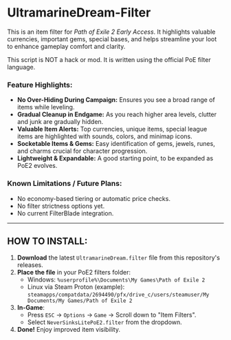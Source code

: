 # UltramarineDream-Filter

This is an item filter for *Path of Exile 2 Early Access*. It highlights valuable currencies, important gems, special bases, and helps streamline your loot to enhance gameplay comfort and clarity.

This script is NOT a hack or mod. It is written using the official PoE filter language.

### Feature Highlights:

- **No Over-Hiding During Campaign:** Ensures you see a broad range of items while leveling.
- **Gradual Cleanup in Endgame:** As you reach higher area levels, clutter and junk are gradually hidden.
- **Valuable Item Alerts:** Top currencies, unique items, special league items are highlighted with sounds, colors, and minimap icons.
- **Socketable Items & Gems:** Easy identification of gems, jewels, runes, and charms crucial for character progression.
- **Lightweight & Expandable:** A good starting point, to be expanded as PoE2 evolves.

### Known Limitations / Future Plans:

- No economy-based tiering or automatic price checks.
- No filter strictness options yet.
- No current FilterBlade integration.

---

## **HOW TO INSTALL:**

1. **Download** the latest `UltramarineDream.filter` file from this repository's releases.
2. **Place the file** in your PoE2 filters folder:
   - Windows: `%userprofile%\Documents\My Games\Path of Exile 2`
   - Linux via Steam Proton (example): `steamapps/compatdata/2694490/pfx/drive_c/users/steamuser/My Documents/My Games/Path of Exile 2`
3. **In-Game**:  
   - Press `ESC` -> `Options` -> `Game` -> Scroll down to "Item Filters".
   - Select `NeverSinksLitePoE2.filter` from the dropdown.
4. **Done!** Enjoy improved item visibility.
